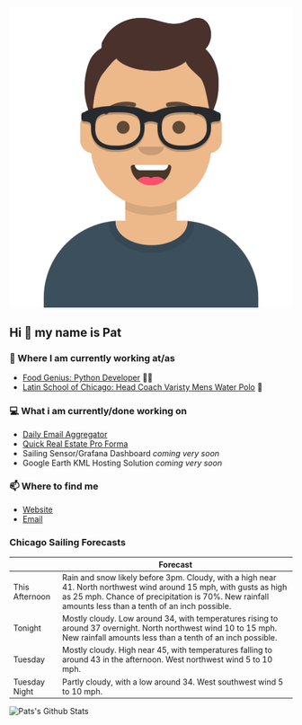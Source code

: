 [![Social banner for p-j-falconer](https://raw.githubusercontent.com/P-J-FALCONER/P-J-FALCONER/master/assets/avataaars.svg)](https://patfalconer.com/)
## Hi :wave: my name is Pat

### 💼 Where I am currently working at/as
- [Food Genius: Python Developer](https://getfoodgenius.com/) 🍔🐍
- [Latin School of Chicago: Head Coach Varisty Mens Water Polo](https://www.latinschool.org/) 🤽


### 💻 What i am currently/done working on
 - [Daily Email Aggregator](https://github.com/P-J-FALCONER/dott_daily_mail)
 - [Quick Real Estate Pro Forma](https://github.com/P-J-FALCONER/henry)
 - Sailing Sensor/Grafana Dashboard *coming very soon*
 - Google Earth KML Hosting Solution *coming very soon*

### 📫 Where to find me
 - [Website](https://patfalconer.com/)
 - [Email](mailto:patrick.j.falconer@gmail.com)


### Chicago Sailing Forecasts
|   | Forecast  |
|---|---|
| This Afternoon | Rain and snow likely before 3pm. Cloudy, with a high near 41. North northwest wind around 15 mph, with gusts as high as 25 mph. Chance of precipitation is 70%. New rainfall amounts less than a tenth of an inch possible. |
| Tonight | Mostly cloudy. Low around 34, with temperatures rising to around 37 overnight. North northwest wind 10 to 15 mph. New rainfall amounts less than a tenth of an inch possible. |
| Tuesday | Mostly cloudy. High near 45, with temperatures falling to around 43 in the afternoon. West northwest wind 5 to 10 mph. |
| Tuesday Night | Partly cloudy, with a low around 34. West southwest wind 5 to 10 mph. |

![Pats's Github Stats](https://github-readme-stats.vercel.app/api?username=p-j-falconer&show_icons=true&theme=radical)
